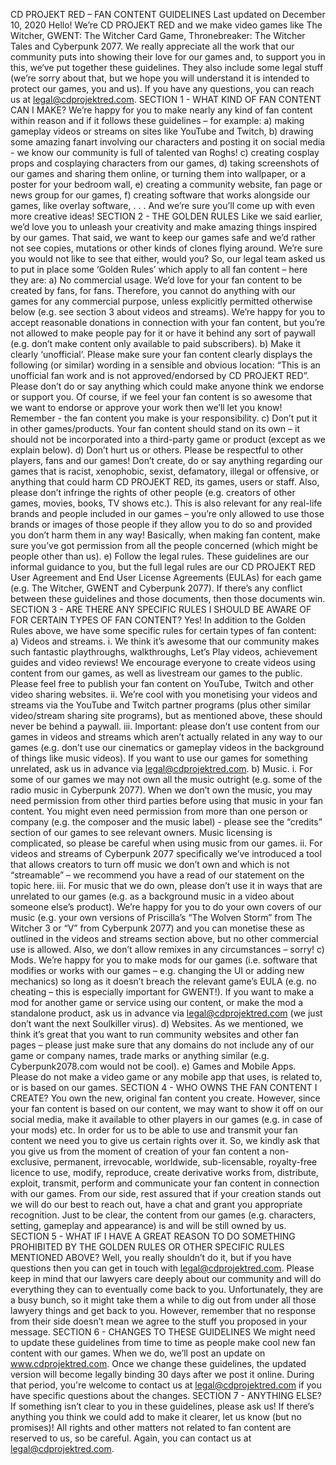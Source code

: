 CD PROJEKT RED – FAN CONTENT GUIDELINES
Last updated on December 10, 2020
Hello! We’re CD PROJEKT RED and we make video games like The Witcher, GWENT: The Witcher Card
Game, Thronebreaker: The Witcher Tales and Cyberpunk 2077. We really appreciate all the work that
our community puts into showing their love for our games and, to support you in this, we‘ve put
together these guidelines. They also include some legal stuff (we’re sorry about that, but we hope
you will understand it is intended to protect our games, you and us). If you have any questions, you
can reach us at legal@cdprojektred.com.
SECTION 1 - WHAT KIND OF FAN CONTENT CAN I MAKE?
We’re happy for you to make nearly any kind of fan content within reason and if it follows these
guidelines – for example:
a) making gameplay videos or streams on sites like YouTube and Twitch,
b) drawing some amazing fanart involving our characters and posting it on social media - we
know our community is full of talented van Roghs!
c) creating cosplay props and cosplaying characters from our games,
d) taking screenshots of our games and sharing them online, or turning them into wallpaper, or
a poster for your bedroom wall,
e) creating a community website, fan page or news group for our games,
f) creating software that works alongside our games, like overlay software,
. . . And we’re sure you’ll come up with even more creative ideas!
SECTION 2 - THE GOLDEN RULES
Like we said earlier, we’d love you to unleash your creativity and make amazing things inspired by
our games. That said, we want to keep our games safe and we’d rather not see copies, mutations or
other kinds of clones flying around. We’re sure you would not like to see that either, would you? So,
our legal team asked us to put in place some ‘Golden Rules’ which apply to all fan content – here
they are:
a) No commercial usage. We’d love for your fan content to be created by fans, for fans.
Therefore, you cannot do anything with our games for any commercial purpose, unless
explicitly permitted otherwise below (e.g. see section 3 about videos and streams). We’re
happy for you to accept reasonable donations in connection with your fan content, but
you’re not allowed to make people pay for it or have it behind any sort of paywall (e.g. don’t
make content only available to paid subscribers).
b) Make it clearly ‘unofficial’. Please make sure your fan content clearly displays the following
(or similar) wording in a sensible and obvious location: “This is an unofficial fan work and is
not approved/endorsed by CD PROJEKT RED”. Please don’t do or say anything which could
make anyone think we endorse or support you. Of course, if we feel your fan content is so
awesome that we want to endorse or approve your work then we’ll let you know!
Remember - the fan content you make is your responsibility.
c) Don’t put it in other games/products. Your fan content should stand on its own – it should
not be incorporated into a third-party game or product (except as we explain below).
d) Don’t hurt us or others. Please be respectful to other players, fans and our games! Don’t
create, do or say anything regarding our games that is racist, xenophobic, sexist, defamatory,
illegal or offensive, or anything that could harm CD PROJEKT RED, its games, users or staff.
Also, please don’t infringe the rights of other people (e.g. creators of other games, movies,
books, TV shows etc.). This is also relevant for any real-life brands and people included in our
games – you’re only allowed to use those brands or images of those people if they allow you
to do so and provided you don’t harm them in any way! Basically, when making fan content,
make sure you’ve got permission from all the people concerned (which might be people
other than us).
e) Follow the legal rules. These guidelines are our informal guidance to you, but the full legal
rules are our CD PROJEKT RED User Agreement and End User License Agreements (EULAs) for
each game (e.g. The Witcher, GWENT and Cyberpunk 2077). If there’s any conflict between
these guidelines and those documents, then those documents win.
SECTION 3 - ARE THERE ANY SPECIFIC RULES I SHOULD BE AWARE OF FOR CERTAIN TYPES OF FAN
CONTENT?
Yes! In addition to the Golden Rules above, we have some specific rules for certain types of fan
content:
a) Videos and streams.
i. We think it’s awesome that our community makes such fantastic playthroughs,
walkthroughs, Let’s Play videos, achievement guides and video reviews! We
encourage everyone to create videos using content from our games, as well as
livestream our games to the public. Please feel free to publish your fan content on
YouTube, Twitch and other video sharing websites.
ii. We’re cool with you monetising your videos and streams via the YouTube and Twitch
partner programs (plus other similar video/stream sharing site programs), but as
mentioned above, these should never be behind a paywall.
iii. Important: please don’t use content from our games in videos and streams which
aren’t actually related in any way to our games (e.g. don’t use our cinematics or
gameplay videos in the background of things like music videos). If you want to use
our games for something unrelated, ask us in advance via legal@cdprojektred.com.
b) Music.
i. For some of our games we may not own all the music outright (e.g. some of the radio
music in Cyberpunk 2077). When we don’t own the music, you may need permission
from other third parties before using that music in your fan content. You might even
need permission from more than one person or company (e.g. the composer and the
music label) - please see the “credits” section of our games to see relevant owners.
Music licensing is complicated, so please be careful when using music from our
games. 
ii. For videos and streams of Cyberpunk 2077 specifically we’ve introduced a tool that
allows creators to turn off music we don’t own and which is not “streamable” – we
recommend you have a read of our statement on the topic here.
iii. For music that we do own, please don’t use it in ways that are unrelated to our
games (e.g. as a background music in a video about someone else’s product). We’re
happy for you to do your own covers of our music (e.g. your own versions of
Priscilla’s “The Wolven Storm” from The Witcher 3 or “V” from Cyberpunk 2077) and
you can monetise these as outlined in the videos and streams section above, but no
other commercial use is allowed. Also, we don’t allow remixes in any circumstances –
sorry!
c) Mods. We’re happy for you to make mods for our games (i.e. software that modifies or
works with our games – e.g. changing the UI or adding new mechanics) so long as it doesn’t
breach the relevant game’s EULA (e.g. no cheating – this is especially important for GWENT!).
If you want to make a mod for another game or service using our content, or make the mod
a standalone product, ask us in advance via legal@cdprojektred.com (we just don’t want the
next Soulkiller virus).
d) Websites. As we mentioned, we think it’s great that you want to run community websites
and other fan pages – please just make sure that any domains do not include any of our
game or company names, trade marks or anything similar (e.g. Cyberpunk2078.com would
not be cool).
e) Games and Mobile Apps. Please do not make a video game or any mobile app that uses, is
related to, or is based on our games.
SECTION 4 - WHO OWNS THE FAN CONTENT I CREATE?
You own the new, original fan content you create. However, since your fan content is based on our
content, we may want to show it off on our social media, make it available to other players in our
games (e.g. in case of your mods) etc. In order for us to be able to use and transmit your fan content
we need you to give us certain rights over it. So, we kindly ask that you give us from the moment of
creation of your fan content a non-exclusive, permanent, irrevocable, worldwide, sub-licensable,
royalty-free licence to use, modify, reproduce, create derivative works from, distribute, exploit,
transmit, perform and communicate your fan content in connection with our games. From our side,
rest assured that if your creation stands out we will do our best to reach out, have a chat and grant
you appropriate recognition.
Just to be clear, the content from our games (e.g. characters, setting, gameplay and appearance) is
and will be still owned by us.
SECTION 5 - WHAT IF I HAVE A GREAT REASON TO DO SOMETHING PROHIBITED BY THE GOLDEN
RULES OR OTHER SPECIFIC RULES MENTIONED ABOVE?
Well, you really shouldn’t do it, but if you have questions then you can get in touch with
legal@cdprojektred.com. Please keep in mind that our lawyers care deeply about our community
and will do everything they can to eventually come back to you. Unfortunately, they are a busy
bunch, so it might take them a while to dig out from under all those lawyery things and get back to 
you. However, remember that no response from their side doesn’t mean we agree to the stuff you
proposed in your message.
SECTION 6 - CHANGES TO THESE GUIDELINES
We might need to update these guidelines from time to time as people make cool new fan content
with our games. When we do, we’ll post an update on www.cdprojektred.com. Once we change
these guidelines, the updated version will become legally binding 30 days after we post it online.
During that period, you're welcome to contact us at legal@cdprojektred.com if you have specific
questions about the changes.
SECTION 7 - ANYTHING ELSE?
If something isn’t clear to you in these guidelines, please ask us! If there’s anything you think we
could add to make it clearer, let us know (but no promises)! All rights and other matters not related
to fan content are reserved to us, so be careful. Again, you can contact us at
legal@cdprojektred.com.
